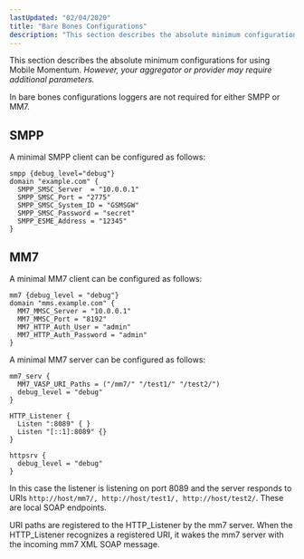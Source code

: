 ```yaml
---
lastUpdated: "02/04/2020"
title: "Bare Bones Configurations"
description: "This section describes the absolute minimum configurations for using Mobile Momentum However your aggregator or provider may require additional parameters In bare bones configurations loggers are not required for either SMPP or MM 7 A minimal SMPP client can be configured as follows Example 5 1 smpp client A minimal..."
---
```


This section describes the absolute minimum configurations for using Mobile Momentum. *However, your aggregator or provider may require additional parameters.* 

In bare bones configurations loggers are not required for either SMPP or MM7.

## <a name="idp165856"></a> SMPP

A minimal SMPP client can be configured as follows:

<a name="quickmob.bare.bones.smpp.client"></a> 


```
smpp {debug_level="debug"}
domain "example.com" {
  SMPP_SMSC_Server  = "10.0.0.1"
  SMPP_SMSC_Port = "2775"
  SMPP_SMSC_System_ID = "GSMSGW"
  SMPP_SMSC_Password = "secret"
  SMPP_ESME_Address = "12345"
}
```

## <a name="idm38480"></a> MM7

A minimal MM7 client can be configured as follows:

<a name="quickmob.bare.bones.mm7.client"></a> 


```
mm7 {debug_level = "debug"}
domain "mms.example.com" {
  MM7_MMSC_Server = "10.0.0.1"
  MM7_MMSC_Port = "8192"
  MM7_HTTP_Auth_User = "admin"
  MM7_HTTP_Auth_Password = "admin"
}
```

A minimal MM7 server can be configured as follows:

<a name="quickmob.bare.bones.mm7.server"></a> 


```
mm7_serv {
  MM7_VASP_URI_Paths = ("/mm7/" "/test1/" "/test2/")
  debug_level = "debug"
}

HTTP_Listener {
  Listen ":8089" { }
  Listen "[::1]:8089" {}
}

httpsrv {
  debug_level = "debug"
}
```

In this case the listener is listening on port 8089 and the server responds to URIs `http://host/mm7/, http://host/test1/, http://host/test2/`. These are local SOAP endpoints.

URI paths are registered to the HTTP_Listener by the mm7 server. When the HTTP_Listener recognizes a registered URI, it wakes the mm7 server with the incoming mm7 XML SOAP message.